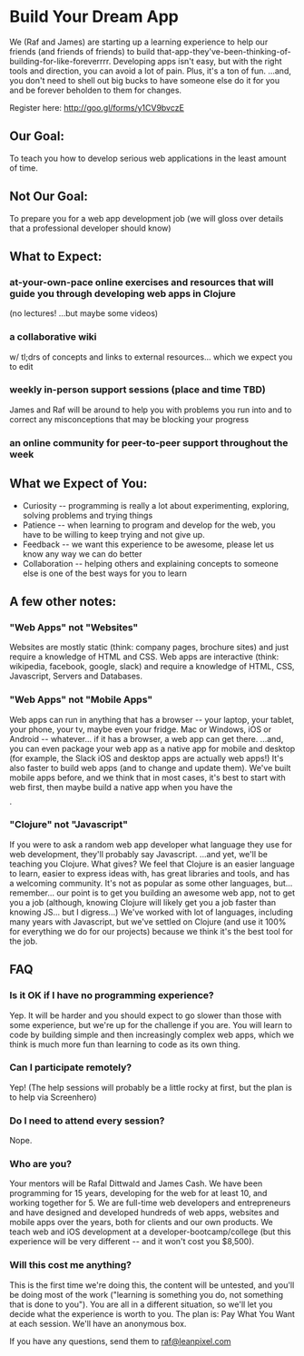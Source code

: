 # Build Your Dream App

We (Raf and James) are starting up a learning experience to help our friends (and friends of friends) to build that-app-they've-been-thinking-of-building-for-like-foreverrrr. Developing apps isn't easy, but with the right tools and direction, you can avoid a lot of pain. Plus, it's a ton of fun. ...and, you don't need to shell out big bucks to have someone else do it for you and be forever beholden to them for changes.

Register here: http://goo.gl/forms/y1CV9bvczE


## Our Goal:

To teach you how to develop serious web applications in the least amount of time.


## Not Our Goal:

To prepare you for a web app development job (we will gloss over details that a professional developer should know)


## What to Expect:

### at-your-own-pace online exercises and resources that will guide you through developing web apps in Clojure

(no lectures! ...but maybe some videos)

### a collaborative wiki

w/ tl;drs of concepts and links to external resources... which we expect you to edit

### weekly in-person support sessions (place and time TBD)

James and Raf will be around to help you with problems you run into and to correct any misconceptions that may be blocking your progress

### an online community for peer-to-peer support throughout the week


## What we Expect of You:

 - Curiosity -- programming is really a lot about experimenting, exploring, solving problems and trying things
 - Patience -- when learning to program and develop for the web, you have to be willing to keep trying and not give up.
 - Feedback -- we want this experience to be awesome, please let us know any way we can do better
 - Collaboration -- helping others and explaining concepts to someone else is one of the best ways for you to learn


## A few other notes:

### "Web Apps" not "Websites"

Websites are mostly static (think: company pages, brochure sites) and just require a knowledge of HTML and CSS.
Web apps are interactive (think: wikipedia, facebook, google, slack) and require a knowledge of HTML, CSS, Javascript, Servers and Databases.

### "Web Apps" not "Mobile Apps"

Web apps can run in anything that has a browser -- your laptop, your tablet, your phone, your tv, maybe even your fridge. Mac or Windows, iOS or Android -- whatever... if it has a browser, a web app can get there. ...and, you can even package your web app as a native app for mobile and desktop (for example, the Slack iOS and desktop apps are actually web apps!) It's also faster to build web apps (and to change and update them). We've built mobile apps before, and we think that in most cases, it's best to start with web first, then maybe build a native app when you have the $$$$.

### "Clojure" not "Javascript"

If you were to ask a random web app developer what language they use for web development, they'll probably say Javascript. ...and yet, we'll be teaching you Clojure. What gives? We feel that Clojure is an easier language to learn, easier to express ideas with, has great libraries and tools, and has a welcoming community. It's not as popular as some other languages, but... remember... our point is to get you building an awesome web app, not to get you a job (although, knowing Clojure will likely get you a job faster than knowing JS... but I digress...) We've worked with lot of languages, including many years with Javascript, but we've settled on Clojure (and use it 100% for everything we do for our projects) because we think it's the best tool for the job.


## FAQ

### Is it OK if I have no programming experience?

Yep. It will be harder and you should expect to go slower than those with some experience, but we're up for the challenge if you are. You will learn to code by building simple and then increasingly complex web apps, which we think is much more fun than learning to code as its own thing.


### Can I participate remotely?

Yep! (The help sessions will probably be a little rocky at first, but the plan is to help via Screenhero)


### Do I need to attend every session?

Nope.


### Who are you?

Your mentors will be Rafal Dittwald and James Cash. We have been programming for 15 years, developing for the web for at least 10, and working together for 5. We are full-time web developers and entrepreneurs and have designed and developed hundreds of web apps, websites and mobile apps over the years, both for clients and our own products. We teach web and iOS development at a developer-bootcamp/college (but this experience will be very different -- and it won't cost you $8,500).


### Will this cost me anything?

This is the first time we're doing this, the content will be untested, and you'll be doing most of the work ("learning is something you do, not something that is done to you"). You are all in a different situation, so we'll let you decide what the experience is worth to you. The plan is: Pay What You Want at each session. We'll have an anonymous box.


If you have any questions, send them to raf@leanpixel.com
